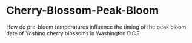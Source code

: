 # Cherry-Blossom-Peak-Bloom
 How do pre-bloom temperatures influence the timing of the peak bloom date of Yoshino cherry blossoms in Washington D.C.?
